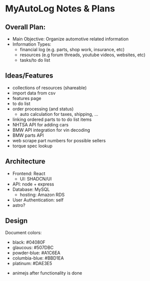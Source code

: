 # MyAutoLog Notes & Plans
## Overall Plan:
- Main Objective: Organize automotive related information
- Information Types:
  - financial log (e.g. parts, shop work, insurance, etc)
  - resources (e.g forum threads, youtube videos, websites, etc)
  - tasks/to do list

## Ideas/Features
 - collections of resources (shareable)
 - import data from csv
 - features page
 - to do list
 - order processing (and status)
   - auto calculation for taxes, shipping, ...
 - linking ordered parts to to do list items
 - NHTSA API for adding cars
 - BMW API integration for vin decoding
 - BMW parts API
 - web scrape part numbers for possible sellers
 - torque spec lookup
## Architecture
 - Frontend: React
   - UI: SHADCN/UI
 - API: node + express
 - Database: MySQL
   - hosting: Amazon RDS
 - User Authentication: self
 - astro?
 
 
 
## Design
Document colors:
  * black: #04080F
  * glaucous: #507DBC
  * powder-blue: #A1C6EA
  * columbia-blue: #BBD1EA
  * platinum: #DAE3E5

- animejs after functionality is done


